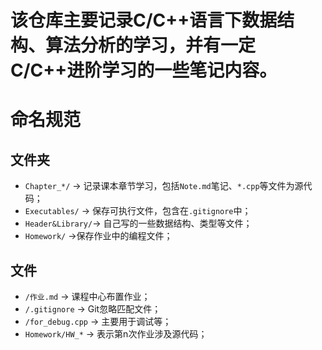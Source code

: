 # 该仓库主要记录C/C++语言下数据结构、算法分析的学习，并有一定C/C++进阶学习的一些笔记内容。

# 命名规范
## 文件夹
-   `Chapter_*/`    -> 记录课本章节学习，包括`Note.md`笔记、`*.cpp`等文件为源代码；
-   `Executables/`  -> 保存可执行文件，包含在`.gitignore`中；
-   `Header&Library/`-> 自己写的一些数据结构、类型等文件；
-   `Homework/`     ->保存作业中的编程文件；

## 文件
-   `/作业.md`    -> 课程中心布置作业；
-   `/.gitignore` -> Git忽略匹配文件；
-   `/for_debug.cpp` -> 主要用于调试等；
-   `Homework/HW_*` -> 表示第n次作业涉及源代码；

